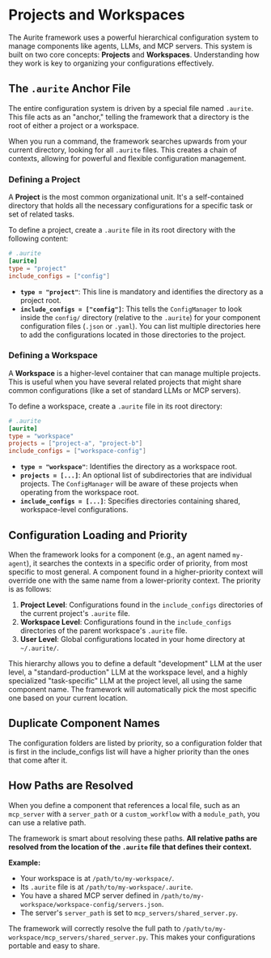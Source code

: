 # Projects and Workspaces

The Aurite framework uses a powerful hierarchical configuration system to manage components like agents, LLMs, and MCP servers. This system is built on two core concepts: **Projects** and **Workspaces**. Understanding how they work is key to organizing your configurations effectively.

## The `.aurite` Anchor File

The entire configuration system is driven by a special file named `.aurite`. This file acts as an "anchor," telling the framework that a directory is the root of either a project or a workspace.

When you run a command, the framework searches upwards from your current directory, looking for all `.aurite` files. This creates a chain of contexts, allowing for powerful and flexible configuration management.

### Defining a Project

A **Project** is the most common organizational unit. It's a self-contained directory that holds all the necessary configurations for a specific task or set of related tasks.

To define a project, create a `.aurite` file in its root directory with the following content:

```toml
# .aurite
[aurite]
type = "project"
include_configs = ["config"]
```

-   **`type = "project"`**: This line is mandatory and identifies the directory as a project root.
-   **`include_configs = ["config"]`**: This tells the `ConfigManager` to look inside the `config/` directory (relative to the `.aurite`) for your component configuration files (`.json` or `.yaml`). You can list multiple directories here to add the configurations located in those directories to the project.

### Defining a Workspace

A **Workspace** is a higher-level container that can manage multiple projects. This is useful when you have several related projects that might share common configurations (like a set of standard LLMs or MCP servers).

To define a workspace, create a `.aurite` file in its root directory:

```toml
# .aurite
[aurite]
type = "workspace"
projects = ["project-a", "project-b"]
include_configs = ["workspace-config"]
```

-   **`type = "workspace"`**: Identifies the directory as a workspace root.
-   **`projects = [...]`**: An optional list of subdirectories that are individual projects. The `ConfigManager` will be aware of these projects when operating from the workspace root.
-   **`include_configs = [...]`**: Specifies directories containing shared, workspace-level configurations.

## Configuration Loading and Priority

When the framework looks for a component (e.g., an agent named `my-agent`), it searches the contexts in a specific order of priority, from most specific to most general. A component found in a higher-priority context will override one with the same name from a lower-priority context.
The priority is as follows:

1.  **Project Level**: Configurations found in the `include_configs` directories of the current project's `.aurite` file.
2.  **Workspace Level**: Configurations found in the `include_configs` directories of the parent workspace's `.aurite` file.
3.  **User Level**: Global configurations located in your home directory at `~/.aurite/`.

This hierarchy allows you to define a default "development" LLM at the user level, a "standard-production" LLM at the workspace level, and a highly specialized "task-specific" LLM at the project level, all using the same component name. The framework will automatically pick the most specific one based on your current location.

## Duplicate Component Names
The configuration folders are listed by priority, so a configuration folder that is first in the include_configs list will have a higher priority than the ones that come after it.

## How Paths are Resolved

When you define a component that references a local file, such as an `mcp_server` with a `server_path` or a `custom_workflow` with a `module_path`, you can use a relative path.

The framework is smart about resolving these paths. **All relative paths are resolved from the location of the `.aurite` file that defines their context.**

**Example:**

-   Your workspace is at `/path/to/my-workspace/`.
-   Its `.aurite` file is at `/path/to/my-workspace/.aurite`.
-   You have a shared MCP server defined in `/path/to/my-workspace/workspace-config/servers.json`.
-   The server's `server_path` is set to `mcp_servers/shared_server.py`.

The framework will correctly resolve the full path to `/path/to/my-workspace/mcp_servers/shared_server.py`. This makes your configurations portable and easy to share.
